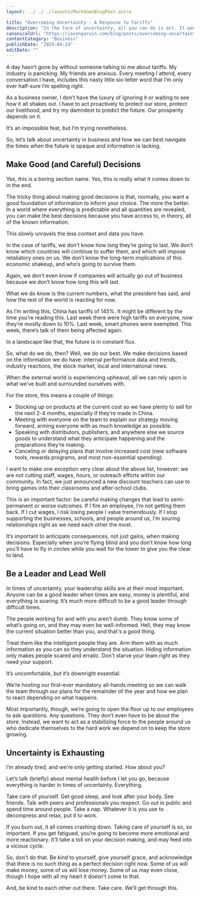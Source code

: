 ```yaml
---
layout: ../../../layouts/MarkdownBlogPost.astro

title: "Overcoming Uncertainty - A Response to Tariffs"
description: "In the face of uncertainty, all you can do is act. It won't be perfect, but it's important to keep moving to stay ahead of the changing business landscape."
canonicalUrl: "https://jasongarvin.com/blog/posts/overcoming-uncertainty-a-response-to-tariffs"
contentCategory: "Business"
publishDate: "2025-04-24"
editDate: ""
---
```


A day hasn’t gone by without someone talking to me about tariffs. My industry is panicking. My friends are anxious. Every meeting I attend, every conversation I have, includes this nasty little six-letter word that I’m only ever half-sure I’m spelling right.

As a business owner, I don’t have the luxury of ignoring it or waiting to see how it all shakes out. I have to act proactively to protect our store, protect our livelihood, and try my damndest to predict the future. Our prosperity depends on it.

It’s an impossible feat, but I’m trying nonetheless.

So, let’s talk about uncertainty in business and how we can best navigate the times when the future is opaque and information is lacking.

## Make Good (and Careful) Decisions

Yes, this is a boring section name. Yes, this is really what it comes down to in the end.

The tricky thing about making good decisions is that, normally, you want a good foundation of information to inform your choice. The more the better. In a world where everything is predictable and all quantities are revealed, you can make the best decisions because you have access to, in theory, all of the known information.

This slowly unravels the less context and data you have.

In the case of tariffs, we don’t know how long they’re going to last. We don’t know which countries will continue to suffer them, and which will impose retaliatory ones on us. We don’t know the long-term implications of this economic shakeup, and who’s going to survive them.

Again, we don’t even know if companies will actually go out of business because we don’t know how long this will last.

What we do know is the current numbers, what the president has said, and how the rest of the world is reacting for now.

As I’m writing this, China has tariffs of 145%. It might be different by the time you’re reading this. Last week there were high tariffs on everyone, now they’re mostly down to 10%. Last week, smart phones were exempted. This week, there’s talk of them being affected again.

In a landscape like that, the future is in constant flux.

So, what do we do, then? Well, we do our best. We make decisions based on the information we do have: internal performance data and trends, industry reactions, the stock market, local and international news.

When the external world is experiencing upheaval, all we can rely upon is what we’ve built and surrounded ourselves with.

For the store, this means a couple of things:

- Stocking up on products at the current cost so we have plenty to sell for the next 2-4 months, especially if they’re made in China.
- Meeting with everyone on the team to explain our strategy moving forward, arming everyone with as much knowledge as possible.
- Speaking with distributors, publishers, and anywhere else we source goods to understand what they anticipate happening and the preparations they’re making.
- Canceling or delaying plans that involve increased cost (new software tools, rewards programs, and most non-essential spending).

I want to make one exception very clear about the above list, however: we are not cutting staff, wages, hours, or outreach efforts within our community. In fact, we just announced a new discount teachers can use to bring games into their classrooms and after-school clubs.

This is an important factor: be careful making changes that lead to semi-permanent or worse outcomes. If I fire an employee, I’m not getting them back. If I cut wages, I risk losing people I value tremendously. If I stop supporting the businesses, schools, and people around us, I’m souring relationships right as we need each other the most.

It’s important to anticipate consequences, not just gains, when making decisions. Especially when you’re flying blind and you don’t know how long you’ll have to fly in circles while you wait for the tower to give you the clear to land.

## Be a Leader and Lead Well

In times of uncertainty, your leadership skills are at their most important. Anyone can be a good leader when times are easy, money is plentiful, and everything is soaring. It’s much more difficult to be a good leader through difficult times.

The people working for and with you aren’t dumb. They know some of what’s going on, and they may even be well-informed. Hell, they may know the current situation better than you, and that's a good thing.

Treat them like the intelligent people they are. Arm them with as much information as you can so they understand the situation. Hiding information only makes people scared and erratic. Don’t starve your team right as they need your support.

It’s uncomfortable, but it’s downright essential.

We’re hosting our first-ever mandatory all-hands meeting so we can walk the team through our plans for the remainder of the year and how we plan to react depending on what happens.

Most importantly, though, we’re going to open the floor up to our employees to ask questions. Any questions. They don’t even have to be about the store. Instead, we want to act as a stabilizing force to the people around us who dedicate themselves to the hard work we depend on to keep the store growing.

## Uncertainty is Exhausting

I’m already tired, and we're only getting started. How about you?

Let’s talk (briefly) about mental health before I let you go, because everything is harder in times of uncertainty. Everything.

Take care of yourself. Get good sleep, and look after your body. See friends. Talk with peers and professionals you respect. Go out in public and spend time around people. Take a nap. Whatever it is you use to decompress and relax, put it to work.

If you burn out, it all comes crashing down. Taking care of yourself is so, so important. If you get fatigued, you’re going to become more emotional and more reactionary. It’ll take a toll on your decision making, and may feed into a vicious cycle.

So, don’t do that. Be kind to yourself, give yourself grace, and acknowledge that there is no such thing as a perfect decision right now. Some of us will make money, some of us will lose money. Some of us may even close, though I hope with all my heart it doesn’t come to that.

And, be kind to each other out there. Take care. We’ll get through this.
